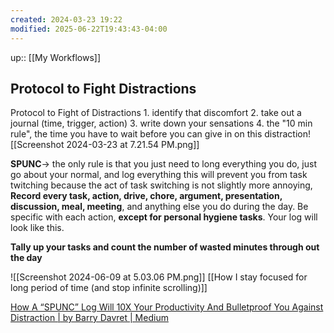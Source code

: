 ```yaml
---
created: 2024-03-23 19:22
modified: 2025-06-22T19:43:43-04:00
---
```

up:: [[My Workflows]]
## Protocol to Fight Distractions

Protocol to Fight of Distractions
	1. identify that discomfort
	2. take out a journal (time, trigger, action)
	3. write down your sensations
	4. the "10 min rule", the time you have to wait before you can give in on this distraction![[Screenshot 2024-03-23 at 7.21.54 PM.png]]

**SPUNC**-> the only rule is that you just need to long everything you do, just go about your normal, and log everything this will prevent you from task twitching because the act of task switching is not slightly more annoying,
**Record every task, action, drive, chore, argument, presentation, discussion, meal, meeting**, and anything else you do during the day. Be specific with each action, **except for personal hygiene tasks**. Your log will look like this.

**Tally up your tasks and count the number of wasted minutes through out the day**

![[Screenshot 2024-06-09 at 5.03.06 PM.png]]
[[How I stay focused for long period of time (and stop infinite scrolling)]]

[How A “SPUNC” Log Will 10X Your Productivity And Bulletproof You Against Distraction | by Barry Davret | Medium](https://barry-davret.medium.com/how-a-spunc-log-will-10x-your-productivity-and-bulletproof-you-against-distraction-17d1c97669fa)
